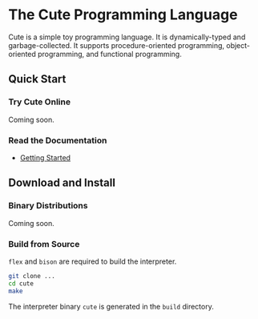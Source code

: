 # The Cute Programming Language

Cute is a simple toy programming language. It is dynamically-typed and garbage-collected. It supports procedure-oriented programming, object-oriented programming, and functional programming.

## Quick Start

### Try Cute Online

Coming soon.

### Read the Documentation

- [Getting Started](doc/getting-started.md)

## Download and Install

### Binary Distributions

Coming soon.

### Build from Source

`flex` and `bison` are required to build the interpreter.

```sh
git clone ...
cd cute
make
```

The interpreter binary `cute` is generated in the `build` directory.
